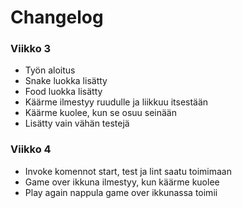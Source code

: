 # Changelog
### Viikko 3
- Työn aloitus
- Snake luokka lisätty
- Food luokka lisätty
- Käärme ilmestyy ruudulle ja liikkuu itsestään
- Käärme kuolee, kun se osuu seinään
- Lisätty vain vähän testejä
### Viikko 4
- Invoke komennot start, test ja lint saatu toimimaan
- Game over ikkuna ilmestyy, kun käärme kuolee
- Play again nappula game over ikkunassa toimii

